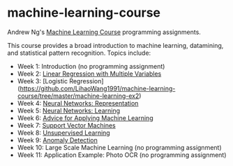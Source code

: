 # machine-learning-course
Andrew Ng's [Machine Learning Course](https://www.coursera.org/learn/machine-learning) programming assignments. 

This course provides a broad introduction to machine learning, datamining, and statistical pattern recognition. Topics include: 
* Week 1: Introduction (no programming assignment)
* Week 2: [Linear Regression with Multiple Variables](https://github.com/LihaoWang1991/machine-learning-course/tree/master/machine-learning-ex1)
* Week 3: [Logistic Regression] (https://github.com/LihaoWang1991/machine-learning-course/tree/master/machine-learning-ex2)
* Week 4: [Neural Networks: Representation](https://github.com/LihaoWang1991/machine-learning-course/tree/master/machine-learning-ex3)
* Week 5: [Neural Networks: Learning](https://github.com/LihaoWang1991/machine-learning-course/tree/master/machine-learning-ex4)
* Week 6: [Advice for Applying Machine Learning](https://github.com/LihaoWang1991/machine-learning-course/tree/master/machine-learning-ex5)
* Week 7: [Support Vector Machines](https://github.com/LihaoWang1991/machine-learning-course/tree/master/machine-learning-ex6)
* Week 8: [Unsupervised Learning](https://github.com/LihaoWang1991/machine-learning-course/tree/master/machine-learning-ex7)
* Week 9: [Anomaly Detection](https://github.com/LihaoWang1991/machine-learning-course/tree/master/machine-learning-ex8)
* Week 10: Large Scale Machine Learning (no programming assignment)
* Week 11: Application Example: Photo OCR (no programming assignment)
